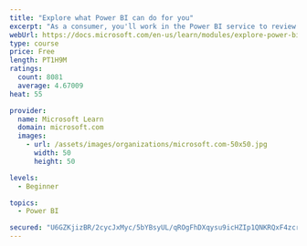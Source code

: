 ```yaml
---
title: "Explore what Power BI can do for you"
excerpt: "As a consumer, you'll work in the Power BI service to review and interact with content that has been shared with you. This module provides the foundational information that you need to work effectively in the Power BI service."
webUrl: https://docs.microsoft.com/en-us/learn/modules/explore-power-bi-service/
type: course
price: Free
length: PT1H9M
ratings:
  count: 8081
  average: 4.67009
heat: 55

provider:
  name: Microsoft Learn
  domain: microsoft.com
  images:
    - url: /assets/images/organizations/microsoft.com-50x50.jpg
      width: 50
      height: 50

levels:
  - Beginner

topics:
  - Power BI

secured: "U6GZKjizBR/2cycJxMyc/5bYBsyUL/qROgFhDXqysu9icHZIp1QNKRQxF4zcrh7FT/nP06LXKAQFQbPBFfcnqgRk0RNaxUr87w32tPmK6NtX9HI6Upn0MVIQURUpECvwc3B+jox3WiwsFoYtrp1hBpj3UCILOCPWy0LoHgyh6J3jCe0yJTuF+dPlGjuY1IG6/yfHAUUivTeAZTdhfkMCs91WIQL/If2GU9UHxWrr2T5MVVYV/Wp/MThlRwQIkxBPoFmJOSNzS+mAp4kIegr17mEyIrEdkZU6CJIJrHGMi1OU6m8LKyT4X0G1mKc9RMe09XyYkAP4BscH8QAWrP+txJkRAOqFze3zVEQ38G7PgGkvhzOoD3gtGUQQUkOeC4cH4mCzJJ4Yqt44wEpyP0nHgHhCqIRLNVEXgFeKGl4sHC4=;qcrNMY2XeNXL2bMQ42BTnA=="
---
```


